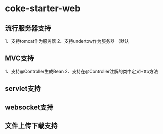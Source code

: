 # coke-starter-web

## 流行服务器支持
1、支持tomcat作为服务器
2、支持undertow作为服务器 （默认

## MVC支持
1、支持@Controller生成Bean
2、支持在@Controller注解的类中定义Http方法


## servlet支持

## websocket支持

## 文件上传下载支持
